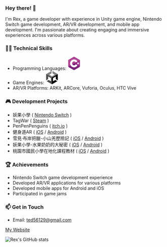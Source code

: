 ### Hey there! 👋

I'm Rex, a game developer with experience in Unity game engine, Nintendo Switch game development, AR/VR development, and mobile app development. I'm passionate about creating engaging and immersive experiences across various platforms.

### 👨‍💻 Technical Skills
- Programming Languages: <img src="c-sharp.png" alt="C#" width="42">
- Game Engines: <img src="unity.png" alt="Unity" width="42">
- AR/VR Platforms: ARKit, ARCore, Vuforia, Oculus, HTC Vive

### 🎮 Development Projects
- 妖果小學 ( [Nintendo Switch](https://ec.nintendo.com/HK/zh/titles/70010000048260) )
- TagWar ( [Steam](https://store.steampowered.com/app/1125600/TAG_WAR/) )
- PenPenPenguins ( [itch.io](https://penpenpenguins.itch.io/penpenpen) )
- 健身道AR ( [iOS](https://apps.apple.com/tw/app/%E5%81%A5%E8%BA%AB%E9%81%93ar/id1539147923) / [Android](https://play.google.com/store/apps/details?id=tw.wowwow.FitnessProAR&hl=zh) )
- 雪見·布岸把臘-小山羌歷險記 ( [iOS](https://apps.apple.com/tw/app/%E9%9B%AA%E8%A6%8B-%E5%B8%83%E5%B2%B8%E6%8A%8A%E8%87%98-%E5%B0%8F%E5%B1%B1%E7%BE%8C%E6%AD%B7%E9%9A%AA%E8%A8%98/id1436387777) / [Android](https://play.google.com/store/apps/details?id=tw.wowwow.XueJianARImage&hl=zh) )
- 妖果小學-水果奶奶的大秘密 ( [iOS](https://apps.apple.com/tw/app/%E5%A6%96%E6%9E%9C%E5%B0%8F%E5%AD%B8-%E6%B0%B4%E6%9E%9C%E5%A5%B6%E5%A5%B6%E7%9A%84%E5%A4%A7%E7%A7%98%E5%AF%86/id1583554773) / [Android](https://play.google.com/store/apps/details?id=tw.wowwow.YaoGouMagicBox&hl=zh) )
- 桃園市國民小學在地化課程教材 ( [iOS](https://apps.apple.com/tw/app/%E6%A1%83%E5%9C%92%E5%B8%82%E5%9C%8B%E6%B0%91%E5%B0%8F%E5%AD%B8%E5%9C%A8%E5%9C%B0%E5%8C%96%E8%AA%B2%E7%A8%8B%E6%95%99%E6%9D%90/id1572605191) / [Android](https://play.google.com/store/apps/details?id=tw.wowwow.QingXiTempleApp&hl=zh) )

### 🏆 Achievements
- Nintendo Switch game development experience
- Developed AR/VR applications for various platforms
- Developed mobile apps for Android and iOS
- Participated in game jams

### 📫 Get in Touch
- Email: ted56129@gmail.com

[My Website](https://radiant-ted56129.wordpress.com)

![Rex's GitHub stats](https://github-readme-stats.vercel.app/api?username=s46129&theme=calm&show_icons=true)
